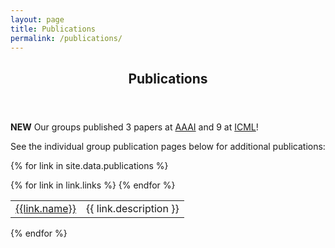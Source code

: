```yaml
---
layout: page
title: Publications
permalink: /publications/
---
```


  <header class="post-header">
    <h2 class="post-title">Publications</h2>
  </header> 
<p><strong>NEW</strong> Our groups published 3 papers at <a href="https://aaai.org/Conferences/AAAI-18/wp-content/uploads/2017/12/AAAI-18-Accepted-Paper-List.Web_.pdf">AAAI</a> and 9 at <a href="https://icml.cc/">ICML</a>!</p>
<p>See the individual group publication pages below for additional publications:</p>

{% for link in site.data.publications %}

<table class="table table-striped table-hover">
{% for link in link.links %}
    <tr>
        <td> 
           <a href="{{link.url}}">{{link.name}}</a> 
        </td>
        <td> {{ link.description }}  </td>
    </tr>
{% endfor %}
</table>
{% endfor %}

<style>
#pubTable_filter{
    display:none;
}
</style>

<table id="pubTable" class="table table-hover"></table>



